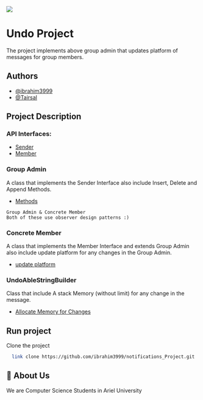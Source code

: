 ![](https://media.tenor.com/cF4jU_6_CnUAAAAi/piggy-regret.gif)


# Undo Project

The project implements above group admin that updates
platform of messages for group members.


## Authors

- [@ibrahim3999](https://github.com/ibrahim3999)
- [@Tairsal](https://github.com/Tairsal)





## Project Description
### API Interfaces:
 - [Sender](https://github.com/ibrahim3999/Ex1_oop/blob/main/src/main/java/api/Member.java)
 - [Member](https://github.com/ibrahim3999/Ex1_oop/blob/main/src/main/java/api/Sender.java)
 
### Group Admin
A class that implements the Sender Interface also include Insert,
Delete and Append Methods.

- [Methods](https://github.com/ibrahim3999/Ex1_oop/blob/main/src/main/java/observer/GroupAdmin.java)

```
Group Admin & Concrete Member
Both of these use observer design patterns :)
```


### Concrete Member
A class that implements the Member Interface and extends Group Admin also include update platform
for any changes in the Group Admin.

- [update platform](https://github.com/ibrahim3999/Ex1_oop/blob/main/src/main/java/observer/ConcreteMember.java)

### UndoAbleStringBuilder
Class that include A stack Memory (without limit) for any change
 in the message.

- [Allocate Memory for Changes](https://github.com/ibrahim3999/Ex1_oop/blob/main/src/main/java/observer/UndoableStringBuilder.java)

## Run project

Clone the project

```bash
  link clone https://github.com/ibrahim3999/notifications_Project.git
```



## 🚀 About Us
We are Computer Science Students in Ariel University

